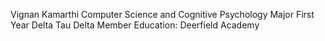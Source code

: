 Vignan Kamarthi
Computer Science and Cognitive Psychology Major
First Year
Delta Tau Delta Member
Education: Deerfield Academy
